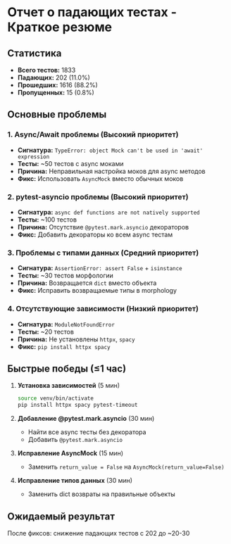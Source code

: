 # Отчет о падающих тестах - Краткое резюме

## Статистика
- **Всего тестов:** 1833
- **Падающих:** 202 (11.0%)
- **Прошедших:** 1616 (88.2%)
- **Пропущенных:** 15 (0.8%)

## Основные проблемы

### 1. Async/Await проблемы (Высокий приоритет)
- **Сигнатура:** `TypeError: object Mock can't be used in 'await' expression`
- **Тесты:** ~50 тестов с async моками
- **Причина:** Неправильная настройка моков для async методов
- **Фикс:** Использовать `AsyncMock` вместо обычных моков

### 2. pytest-asyncio проблемы (Высокий приоритет)
- **Сигнатура:** `async def functions are not natively supported`
- **Тесты:** ~100 тестов
- **Причина:** Отсутствие `@pytest.mark.asyncio` декораторов
- **Фикс:** Добавить декораторы ко всем async тестам

### 3. Проблемы с типами данных (Средний приоритет)
- **Сигнатура:** `AssertionError: assert False` + `isinstance`
- **Тесты:** ~30 тестов морфологии
- **Причина:** Возвращается `dict` вместо объекта
- **Фикс:** Исправить возвращаемые типы в morphology

### 4. Отсутствующие зависимости (Низкий приоритет)
- **Сигнатура:** `ModuleNotFoundError`
- **Тесты:** ~20 тестов
- **Причина:** Не установлены `httpx`, `spacy`
- **Фикс:** `pip install httpx spacy`

## Быстрые победы (≤1 час)

1. **Установка зависимостей** (5 мин)
   ```bash
   source venv/bin/activate
   pip install httpx spacy pytest-timeout
   ```

2. **Добавление @pytest.mark.asyncio** (30 мин)
   - Найти все async тесты без декоратора
   - Добавить `@pytest.mark.asyncio`

3. **Исправление AsyncMock** (15 мин)
   - Заменить `return_value = False` на `AsyncMock(return_value=False)`

4. **Исправление типов данных** (30 мин)
   - Заменить dict возвраты на правильные объекты

## Ожидаемый результат
После фиксов: снижение падающих тестов с 202 до ~20-30
